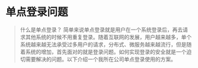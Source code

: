 # 单点登录问题
> 什么是单点登录？
简单来说单点登录就是用户在一个系统登录后，再去请求其他系统的时候不用重复登录。随着互联网的发展，用户越来越多，单个系统越来越无法承受过多用户的请求，分布式、微服务越来越流行，但是随着系统的增加，首先面对的就是登录问题。如何实现登录的安全就是一个迫切需要解决的问题。以下介绍一个我所在公司单点登录使用的方案。


